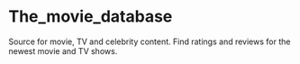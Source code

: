 # The_movie_database
Source for movie, TV and celebrity content. Find ratings and reviews for the newest movie and TV shows.
